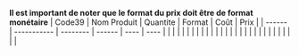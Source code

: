 **Il est important de noter que le format du prix doit être de format monétaire**
| Code39      | Nom Produit | Quantite | Format | Coût | Prix |
| ------ | ----------- | -------- | ------ | ---- | ---- |
|              |                        |                  |              |          |          |
|              |                        |                  |              |          |          |
|              |                        |                  |              |          |          |
|              |                        |                  |              |          |          |


